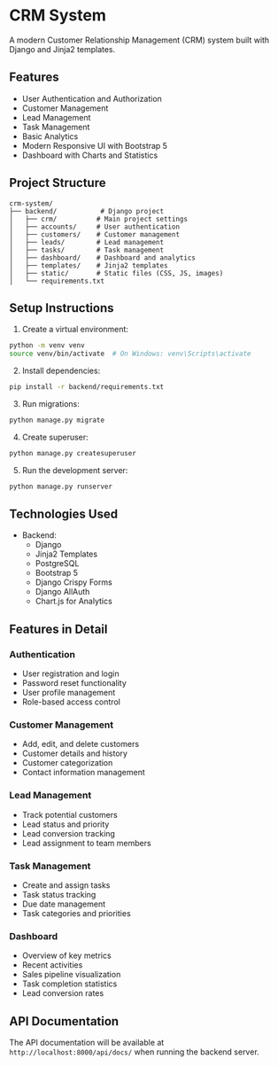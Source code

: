 # CRM System

A modern Customer Relationship Management (CRM) system built with Django and Jinja2 templates.

## Features

- User Authentication and Authorization
- Customer Management
- Lead Management
- Task Management
- Basic Analytics
- Modern Responsive UI with Bootstrap 5
- Dashboard with Charts and Statistics

## Project Structure

```
crm-system/
├── backend/           # Django project
│   ├── crm/          # Main project settings
│   ├── accounts/     # User authentication
│   ├── customers/    # Customer management
│   ├── leads/        # Lead management
│   ├── tasks/        # Task management
│   ├── dashboard/    # Dashboard and analytics
│   ├── templates/    # Jinja2 templates
│   ├── static/       # Static files (CSS, JS, images)
│   └── requirements.txt
```

## Setup Instructions

1. Create a virtual environment:
```bash
python -m venv venv
source venv/bin/activate  # On Windows: venv\Scripts\activate
```

2. Install dependencies:
```bash
pip install -r backend/requirements.txt
```

3. Run migrations:
```bash
python manage.py migrate
```

4. Create superuser:
```bash
python manage.py createsuperuser
```

5. Run the development server:
```bash
python manage.py runserver
```

## Technologies Used

- Backend:
  - Django
  - Jinja2 Templates
  - PostgreSQL
  - Bootstrap 5
  - Django Crispy Forms
  - Django AllAuth
  - Chart.js for Analytics

## Features in Detail

### Authentication
- User registration and login
- Password reset functionality
- User profile management
- Role-based access control

### Customer Management
- Add, edit, and delete customers
- Customer details and history
- Customer categorization
- Contact information management

### Lead Management
- Track potential customers
- Lead status and priority
- Lead conversion tracking
- Lead assignment to team members

### Task Management
- Create and assign tasks
- Task status tracking
- Due date management
- Task categories and priorities

### Dashboard
- Overview of key metrics
- Recent activities
- Sales pipeline visualization
- Task completion statistics
- Lead conversion rates

## API Documentation

The API documentation will be available at `http://localhost:8000/api/docs/` when running the backend server. 